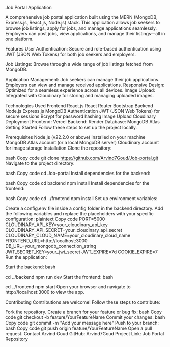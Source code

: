 
Job Portal Application

A comprehensive job portal application built using the MERN (MongoDB, Express.js, React.js, Node.js) stack. This application allows job seekers to browse job listings, apply for jobs, and manage applications seamlessly. Employers can post jobs, view applications, and manage their listings—all in one platform.





Features
User Authentication: Secure and role-based authentication using JWT (JSON Web Tokens) for both job seekers and employers.

Job Listings: Browse through a wide range of job listings fetched from MongoDB.

Application Management:
Job seekers can manage their job applications.
Employers can view and manage received applications.
Responsive Design: Optimized for a seamless experience across all devices.
Image Upload: Integrated with Cloudinary for storing and managing uploaded images.


Technologies Used
Frontend
React.js
React Router
Bootstrap
Backend
Node.js
Express.js
MongoDB
Authentication
JWT (JSON Web Tokens) for secure sessions
Bcrypt for password hashing
Image Upload
Cloudinary
Deployment
Frontend: Vercel
Backend: Render
Database: MongoDB Atlas
Getting Started
Follow these steps to set up the project locally.





Prerequisites
Node.js (v22.2.0 or above) installed on your machine
MongoDB Atlas account (or a local MongoDB server)
Cloudinary account for image storage
Installation
Clone the repository:

bash
Copy code
git clone https://github.com/Arvind7Goud/Job-portal.git
Navigate to the project directory:

bash
Copy code
cd Job-portal
Install dependencies for the backend:

bash
Copy code
cd backend
npm install
Install dependencies for the frontend:

bash
Copy code
cd ../frontend
npm install
Set up environment variables:

Create a config.env file inside a config folder in the backend directory.
Add the following variables and replace the placeholders with your specific configuration:
plaintext
Copy code
PORT=5000
CLOUDINARY_API_KEY=your_cloudinary_api_key
CLOUDINARY_API_SECRET=your_cloudinary_api_secret
CLOUDINARY_CLOUD_NAME=your_cloudinary_cloud_name
FRONTEND_URL=http://localhost:3000
DB_URL=your_mongodb_connection_string
JWT_SECRET_KEY=your_jwt_secret
JWT_EXPIRE=7d
COOKIE_EXPIRE=7
Run the application:

Start the backend:
bash

cd ../backend
npm run dev
Start the frontend:
bash

cd ../frontend
npm start
Open your browser and navigate to http://localhost:3000 to view the app.

Contributing
Contributions are welcome! Follow these steps to contribute:

Fork the repository.
Create a branch for your feature or bug fix:
bash
Copy code
git checkout -b feature/YourFeatureName
Commit your changes:
bash
Copy code
git commit -m "Add your message here"
Push to your branch:
bash
Copy code
git push origin feature/YourFeatureName
Open a pull request.
Contact
Arvind Goud
GitHub: Arvind7Goud
Project Link: Job Portal Repository
